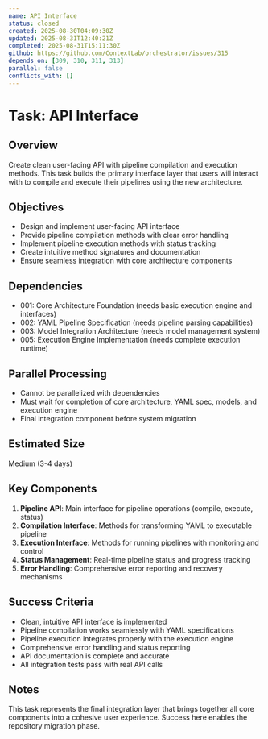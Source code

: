 ```yaml
---
name: API Interface
status: closed
created: 2025-08-30T04:09:30Z
updated: 2025-08-31T12:40:21Z
completed: 2025-08-31T15:11:30Z
github: https://github.com/ContextLab/orchestrator/issues/315
depends_on: [309, 310, 311, 313]
parallel: false
conflicts_with: []
---
```


# Task: API Interface

## Overview
Create clean user-facing API with pipeline compilation and execution methods. This task builds the primary interface layer that users will interact with to compile and execute their pipelines using the new architecture.

## Objectives
- Design and implement user-facing API interface
- Provide pipeline compilation methods with clear error handling
- Implement pipeline execution methods with status tracking
- Create intuitive method signatures and documentation
- Ensure seamless integration with core architecture components

## Dependencies
- 001: Core Architecture Foundation (needs basic execution engine and interfaces)
- 002: YAML Pipeline Specification (needs pipeline parsing capabilities)
- 003: Model Integration Architecture (needs model management system)
- 005: Execution Engine Implementation (needs complete execution runtime)

## Parallel Processing
- Cannot be parallelized with dependencies
- Must wait for completion of core architecture, YAML spec, models, and execution engine
- Final integration component before system migration

## Estimated Size
Medium (3-4 days)

## Key Components
1. **Pipeline API**: Main interface for pipeline operations (compile, execute, status)
2. **Compilation Interface**: Methods for transforming YAML to executable pipeline
3. **Execution Interface**: Methods for running pipelines with monitoring and control
4. **Status Management**: Real-time pipeline status and progress tracking
5. **Error Handling**: Comprehensive error reporting and recovery mechanisms

## Success Criteria
- Clean, intuitive API interface is implemented
- Pipeline compilation works seamlessly with YAML specifications
- Pipeline execution integrates properly with the execution engine
- Comprehensive error handling and status reporting
- API documentation is complete and accurate
- All integration tests pass with real API calls

## Notes
This task represents the final integration layer that brings together all core components into a cohesive user experience. Success here enables the repository migration phase.